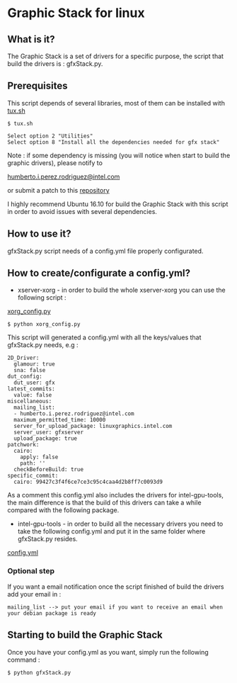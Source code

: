 # Graphic Stack for linux


## What is it?

The Graphic Stack is a set of drivers for a specific purpose, the script that build the drivers is : gfxStack.py.


## Prerequisites

This script depends of several libraries, most of them can be installed with [tux.sh](https://github.intel.com/linuxgraphics/gfx-qa-tools/blob/master/tux.sh)

```
$ tux.sh

Select option 2 "Utilities"
Select option 8 "Install all the dependencies needed for gfx stack"
```
Note : if some dependency is missing (you will notice when start to build the graphic drivers), please notify to

humberto.i.perez.rodriguez@intel.com

or submit a patch to this [repository](https://github.intel.com/linuxgraphics/gfx-qa-tools)

I highly recommend Ubuntu 16.10 for build the Graphic Stack with this script in order to avoid issues with several dependencies.


## How to use it?

gfxStack.py script needs of a config.yml file properly configurated.

## How to create/configurate a config.yml?

* xserver-xorg - in order to build the whole xserver-xorg you can use the following script :

[xorg_config.py](https://github.intel.com/linuxgraphics/gfx-qa-tools/blob/master/gfx_stack/xorg_config.py)

```
$ python xorg_config.py
```

This script will generated a config.yml with all the keys/values that gfxStack.py needs, e.g :

```
2D_Driver:
  glamour: true
  sna: false
dut_config:
  dut_user: gfx
latest_commits:
  value: false
miscellaneous:
  mailing_list:
  - humberto.i.perez.rodriguez@intel.com
  maximum_permitted_time: 10000
  server_for_upload_package: linuxgraphics.intel.com
  server_user: gfxserver
  upload_package: true
patchwork:
  cairo:
    apply: false
    path: ''
  checkBeforeBuild: true
specific_commit:
  cairo: 99427c3f4f6ce7ce3c95c4caa4d2b8ff7c0093d9
```

As a comment this config.yml also includes the drivers for intel-gpu-tools, the main difference is that the build of this drivers can take a while compared with the following package.


* intel-gpu-tools - in order to build all the necessary drivers you need to take the following config.yml and put it in the same folder where gfxStack.py resides.


[config.yml](https://github.intel.com/linuxgraphics/gfx-qa-tools/blob/master/gfx_stack/config.d/intel-gpu-tools/config.yml)

### Optional step

If you want a email notification once the script finished of build the drivers add your email in :


```
mailing_list --> put your email if you want to receive an email when your debian package is ready

```

## Starting to build the Graphic Stack

Once you have your config.yml as you want, simply run the following command :

```
$ python gfxStack.py
```